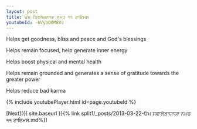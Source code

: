 ```yaml
---
layout: post
title: ਓਮ ਤ੍ਰਿਲੋਚਨਾਯਾ ਨਮਹ ੧੧ ਟਾਇਮਸ
youtubeId: -6VyoO0M8Vc
---
```

 
 
Helps get goodness, bliss and peace and God's blessings
 
Helps remain focused, help generate inner energy 
 
Helps boost physical and mental health 
 
Helps remain grounded and generates a sense of gratitude towards the greater power 
 
Helps reduce bad karma
 
 
 
 


{% include youtubePlayer.html id=page.youtubeId %}
 
[Next]({{ site.baseurl }}{% link  split1/_posts/2013-03-22-ਓਮ ਸਫਾਲੋੜਾਯਾਯਾ ਨਮਹ ੧੧ ਟਾਇਮਸ.md%})
 
